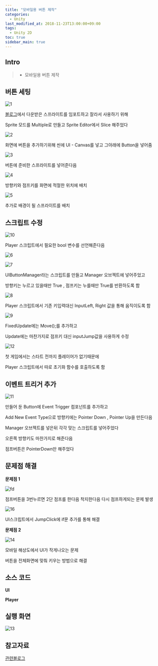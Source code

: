 ```yaml
---
title: "모바일용 버튼 제작"
categories: 
  - Unity
last_modified_at: 2018-11-23T13:00:00+09:00
tags: 
  - Unity 2D
toc: true
sidebar_main: true
---
```


## Intro

> - 모바일용 버튼 제작



## 버튼 세팅

![1](https://github.com/lesslate/lesslate.github.io/blob/master/assets/img/Unity/button/1.png?raw=true)

[블로그](http://blog.naver.com/PostView.nhn?blogId=gold_metal&logNo=220894565141&categoryNo=40&parentCategoryNo=0&viewDate=&currentPage=1&postListTopCurrentPage=1&from=postView&userTopListOpen=true&userTopListCount=5&userTopListManageOpen=false&userTopListCurrentPage=1)에서 다운받은 스프라이트를 임포트하고 잘라서 사용하기 위해

Sprite 모드를 Multiple로 만들고 Sprite Editor에서 Slice 해주었다

![2](https://github.com/lesslate/lesslate.github.io/blob/master/assets/img/Unity/button/2.png?raw=true)

화면에 버튼을 추가하기위해 씬에 UI - Canvas를 넣고 그아래에 Button을 넣어줌

![3](https://github.com/lesslate/lesslate.github.io/blob/master/assets/img/Unity/button/3.png?raw=true)

버튼에 준비한 스프라이트를 넣어준다음

![4](https://github.com/lesslate/lesslate.github.io/blob/master/assets/img/Unity/button/4.png?raw=true)

방향키와 점프키를 화면에 적절한 위치에 배치



![5](https://github.com/lesslate/lesslate.github.io/blob/master/assets/img/Unity/button/5.png?raw=true)

추가로 배경이 될 스프라이트를 배치


## 스크립트 수정

![10](https://github.com/lesslate/lesslate.github.io/blob/master/assets/img/Unity/button/10.png?raw=true)

Player 스크립트에서 필요한 bool 변수를 선언해준다음

![6](https://github.com/lesslate/lesslate.github.io/blob/master/assets/img/Unity/button/6.png?raw=true)

![7](https://github.com/lesslate/lesslate.github.io/blob/master/assets/img/Unity/button/7.png?raw=true)

UIButtonManager라는 스크립트를 만들고 Manager 오브젝트에 넣어주었고

방향키는 누르고 있을때만 True , 점프키는 누를때만 True를 반환하도록 함

![8](https://github.com/lesslate/lesslate.github.io/blob/master/assets/img/Unity/button/8.png?raw=true)

Player 스크립트에서 기존 키입력대신 InputLeft, Right 값을 통해 움직이도록 함

![9](https://github.com/lesslate/lesslate.github.io/blob/master/assets/img/Unity/button/9.png?raw=true)

FixedUpdate에는 Move();를 추가하고

Update에는 마찬가지로 점프키 대신 inputJump값을 사용하게 수정

![12](https://github.com/lesslate/lesslate.github.io/blob/master/assets/img/Unity/button/12.png?raw=true)

첫 게임에서는 스타트 전까지 플레이어가 없기때문에

Player 스크립트에서 따로 초기화 함수를 호출하도록 함

## 이벤트 트리거 추가

![11](https://github.com/lesslate/lesslate.github.io/blob/master/assets/img/Unity/button/11.png?raw=true)

만들어 둔 Button에 Event Trigger 컴포넌트를 추가하고

Add New Event Type으로 방향키에는 Pointer Down , Pointer Up을 만든다음

Manager 오브젝트를 넣은뒤 각각 맞는 스크립트를 넣어주었다

오른쪽 방향키도 마찬가지로 해준다음

점프버튼은 PointerDown만 해주었다


## 문제점 해결

**문제점 1**

![fd](https://github.com/lesslate/lesslate.github.io/blob/master/assets/img/Unity/button/fd.gif?raw=true)

점프버튼을 3번누르면 2단 점프를 한다음 착지한다음 다시 점프하게되는 문제 발생

![16](https://github.com/lesslate/lesslate.github.io/blob/master/assets/img/Unity/button/16.png?raw=true)

UI스크립트에서 JumpClick에 if문 추가를 통해 해결



**문제점 2**

![14](https://github.com/lesslate/lesslate.github.io/blob/master/assets/img/Unity/button/14.jpg?raw=true)

모바일 해상도에서 UI가 작게나오는 문제

버튼을 전체화면에 맞춰 키우는 방법으로 해결

## 소스 코드

**UI**

<script src="https://gist.github.com/lesslate/334cf698fcd2e34da3c7c89092ec42d8.js"></script>

**Player**

<script src="https://gist.github.com/lesslate/40deaf92cbb7461d944a0ade31a50ec9.js"></script>


## 실행 화면

![13](https://github.com/lesslate/lesslate.github.io/blob/master/assets/img/Unity/button/13.gif?raw=true)

## 참고자료

[관련블로그](http://blog.naver.com/PostView.nhn?blogId=gold_metal&logNo=220894565141&categoryNo=40&parentCategoryNo=0&viewDate=&currentPage=1&postListTopCurrentPage=1&from=postView&userTopListOpen=true&userTopListCount=5&userTopListManageOpen=false&userTopListCurrentPage=1)